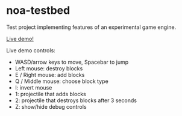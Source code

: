 # noa-testbed

Test project implementing features of an experimental game engine.

[Live demo!](http://fenomas.github.io/noa-testbed/)

Live demo controls:
 * WASD/arrow keys to move, Spacebar to jump
 * Left mouse: destroy blocks
 * E / Right mouse: add blocks
 * Q / Middle mouse: choose block type
 * I: invert mouse
 * 1: projectile that adds blocks
 * 2: projectile that destroys blocks after 3 seconds
 * Z: show/hide debug controls
 
